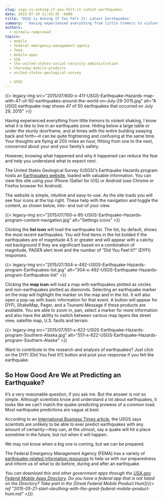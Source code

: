 ```yaml
---
slug: usgs-is-asking-if-you-felt-it-latest-earthquakes
date: 2015-07-30 11:43:35 -0400
title: 'USGS is Asking If You Felt It: Latest Earthquakes'
summary: ' Having experienced everything from little tremors to violent shaking, I know what it is like to live in an earthquake zone. Hiding below a large table or under the sturdy doorframe, and at times with the'
authors:
  - nirmala-ramprasad
topics:
  - mobile
  - federal-emergency-management-agency
  - fema
  - mobile-apps
  - SSA
  - the-united-states-social-security-administration
  - thursday-mobile-products
  - united-states-geological-survey
 
  - USGS
---
```


{{< legacy-img src="2015/07/600-x-411-USGS-Earthquake-Hazards-map-with-47-of-50-earthquakes-around-the-world-on-July-29-2015.jpg" alt="A USGS earthquake map shows 47 of 50 earthquakes that occurred on July 29, 2015" >}}

Having experienced everything from little tremors to violent shaking, I know what it is like to live in an earthquake zone. Hiding below a large table or under the sturdy doorframe, and at times with the entire building swaying back and forth—it can be quite frightening and confusing at the same time. Your thoughts are flying at 200 miles an hour, flitting from one to the next, concerned about your and your family’s safety.

However, knowing what happened and why it happened can reduce the fear and help you understand what to expect next.

The United States Geological Survey (USGS)&#8217;s Earthquake Hazards program hosts an [Earthquakes website](http://earthquake.usgs.gov/earthquakes), loaded with valuable information. You can view this site using your iPhone (Safari for iOS) or Android (use Chrome or Firefox browser for Android).

The website is simple, intuitive and easy-to-use. As the site loads you will see four icons at the top right. These help with the navigation and toggle the content, as shown below, into- and out-of your view.

{{< legacy-img src="2015/07/100-x-95-USGS-Earthquake-Hazards-program-content-navigation.jpg" alt="Settings icons" >}}

Clicking the **list icon** will load the earthquake list. The list, by default, shows the most recent earthquakes. You will find items in the list bolded if the earthquakes are of magnitude 4.5 or greater and will appear with a catchy red background if they are significant based on a combination of magnitude, PAGER alert level and the number of “Did You Feel It?” (DYFI) responses.

{{< legacy-img src="2015/07/304-x-492-USGS-Earthquake-Hazards-program-Earthquakes-list.jpg" alt="304-x-492-USGS-Earthquake-Hazards-program-Earthquakes-list" >}}

Clicking the **map icon** will load a map with earthquakes plotted as circles and non-earthquakes plotted as diamonds. Selecting an earthquake marker on the map will highlight the marker on the map and in the list. It will also open a pop-up with basic information for that event. A button will appear for DYFI, ShakeMap, Pager, and a Tsunami Message if these products are available. You are able to zoom in, pan, select a marker for more information and also have the ability to switch between various map layers like street view, satellite map, U.S. faults and terrain.

{{< legacy-img src="2015/07/551-x-622-USGS-Earthquake-Hazards-program-Southern-Alaska.jpg" alt="551-x-622-USGS-Earthquake-Hazards-program-Southern-Alaska" >}}

Want to contribute to the research and analysis of earthquakes? Just click on the DYFI (Did You Feel It?) button and post your response if you felt the earthquake.

## So How Good Are We at Predicting an Earthquake?

It’s a very reasonable question, if you ask me. But the answer is not so simple. Although scientists know and understand a lot about earthquakes, it looks like we can’t match the quake-predicting prowess of a common toad. Most earthquake predictions are vague at best.

According to an [International Business Times article](http://www.ibtimes.co.uk/predicting-earthquakes-mixed-outcome-improving-data-crunching-1498641), the USGS says scientists are unlikely to be able to ever predict earthquakes with any amount of certainty—they can, at the utmost, say a quake will hit a place sometime in the future, but not when it will happen.

We may not know when a big one is coming, but we can be prepared.

The Federal Emergency Management Agency (FEMA) has a variety of [earthquake-related information resources](http://www.fema.gov/earthquake-publications) to help us with our preparedness and inform us of what to do before, during and after an earthquake.

_You can download this and other government apps through the [USA.gov Federal Mobile Apps Directory](https://www.usa.gov/mobile-apps). Do you have a federal app that is not listed on the Directory? Take part in the [Great Federal Mobile Product Hunt]({{< ref "2015-05-21-start-sleuthing-with-the-great-federal-mobile-product-hunt.md" >}})._